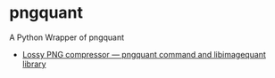 # pngquant
A Python Wrapper of pngquant

* [Lossy PNG compressor — pngquant command and libimagequant library](https://github.com/pornel/pngquant)
